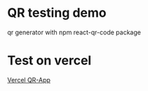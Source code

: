 # QR testing demo

qr generator with npm react-qr-code package

# Test on vercel

<a href="https://qr-generator-za1q.vercel.app/">Vercel QR-App</a>
